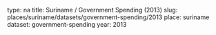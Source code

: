 type: na
title: Suriname / Government Spending (2013)
slug: places/suriname/datasets/government-spending/2013
place: suriname
dataset: government-spending
year: 2013
